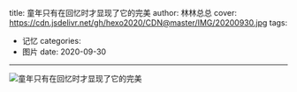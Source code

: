 title: 童年只有在回忆时才显现了它的完美
author: 林林总总
cover:  https://cdn.jsdelivr.net/gh/hexo2020/CDN@master/IMG/20200930.jpg
tags:
  - 记忆
categories:
  - 图片
date: 2020-09-30
---


![童年只有在回忆时才显现了它的完美](https://cdn.jsdelivr.net/gh/hexo2020/CDN@master/IMG/20200930.jpg)
